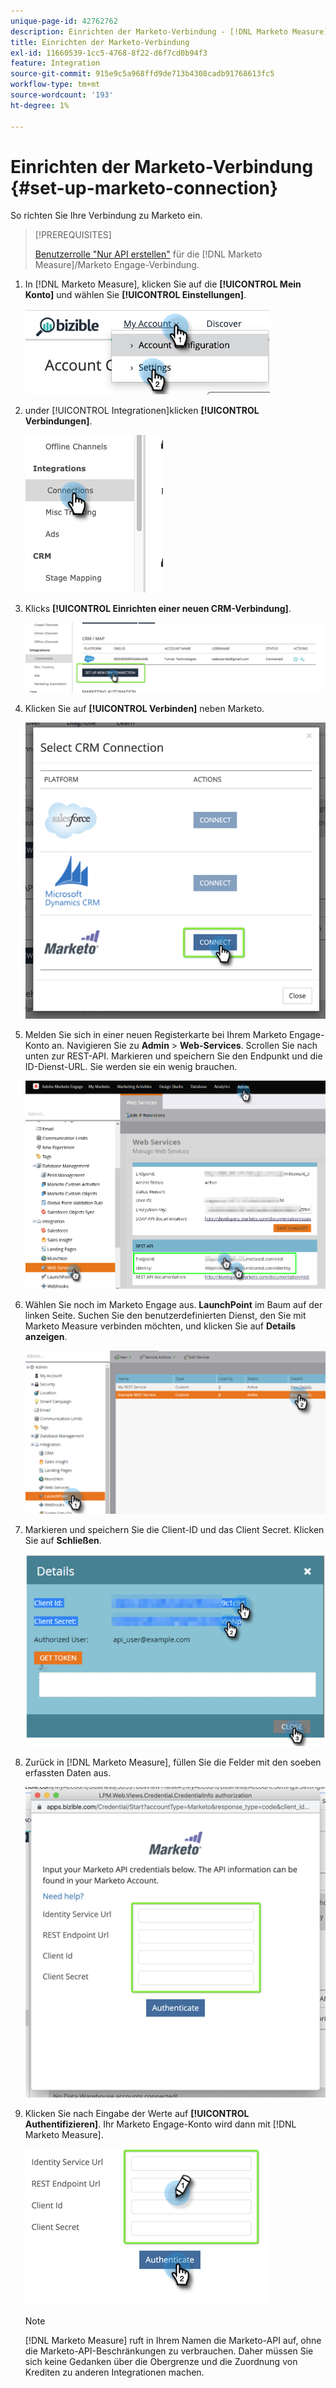 ```yaml
---
unique-page-id: 42762762
description: Einrichten der Marketo-Verbindung - [!DNL Marketo Measure]
title: Einrichten der Marketo-Verbindung
exl-id: 11660539-1cc5-4768-8f22-d6f7cd0b94f3
feature: Integration
source-git-commit: 915e9c5a968ffd9de713b4308cadb91768613fc5
workflow-type: tm+mt
source-wordcount: '193'
ht-degree: 1%

---
```


# Einrichten der Marketo-Verbindung {#set-up-marketo-connection}

So richten Sie Ihre Verbindung zu Marketo ein.

>[!PREREQUISITES]
>
>[Benutzerrolle &quot;Nur API erstellen&quot;](https://experienceleague.adobe.com/docs/marketo/using/product-docs/administration/users-and-roles/create-an-api-only-user.html) für die [!DNL Marketo Measure]/Marketo Engage-Verbindung.

1. In [!DNL Marketo Measure], klicken Sie auf die **[!UICONTROL Mein Konto]** und wählen Sie **[!UICONTROL Einstellungen]**.

   ![](assets/set-up-marketo-connection-1.png)

1. under [!UICONTROL Integrationen]klicken **[!UICONTROL Verbindungen]**.

   ![](assets/set-up-marketo-connection-2.png)

1. Klicks **[!UICONTROL Einrichten einer neuen CRM-Verbindung]**.

   ![](assets/set-up-marketo-connection-3.png)

1. Klicken Sie auf **[!UICONTROL Verbinden]** neben Marketo.

   ![](assets/set-up-marketo-connection-4.png)

1. Melden Sie sich in einer neuen Registerkarte bei Ihrem Marketo Engage-Konto an. Navigieren Sie zu **Admin** > **Web-Services**. Scrollen Sie nach unten zur REST-API. Markieren und speichern Sie den Endpunkt und die ID-Dienst-URL. Sie werden sie ein wenig brauchen.

   ![](assets/set-up-marketo-connection-5.png)

1. Wählen Sie noch im Marketo Engage aus. **LaunchPoint** im Baum auf der linken Seite. Suchen Sie den benutzerdefinierten Dienst, den Sie mit Marketo Measure verbinden möchten, und klicken Sie auf **Details anzeigen**.

   ![](assets/set-up-marketo-connection-6.png)

1. Markieren und speichern Sie die Client-ID und das Client Secret. Klicken Sie auf **Schließen**.

   ![](assets/set-up-marketo-connection-7.png)

1. Zurück in [!DNL Marketo Measure], füllen Sie die Felder mit den soeben erfassten Daten aus.

   ![](assets/set-up-marketo-connection-8.png)

1. Klicken Sie nach Eingabe der Werte auf **[!UICONTROL Authentifizieren]**. Ihr Marketo Engage-Konto wird dann mit [!DNL Marketo Measure].

   ![](assets/set-up-marketo-connection-9.png)

   >[!NOTE]
   >
   >[!DNL Marketo Measure] ruft in Ihrem Namen die Marketo-API auf, ohne die Marketo-API-Beschränkungen zu verbrauchen. Daher müssen Sie sich keine Gedanken über die Obergrenze und die Zuordnung von Krediten zu anderen Integrationen machen.
